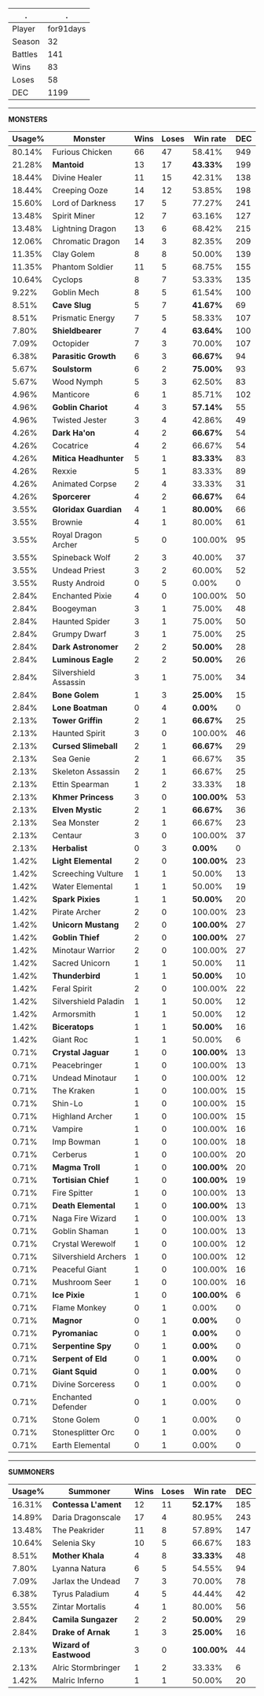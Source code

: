.|.
|-|-
Player|for91days
Season|32
Battles|141
Wins|83
Loses|58
DEC|1199

---
**MONSTERS**

Usage%|Monster|Wins|Loses|Win rate|DEC|
-|-|-|-|-|-|
80.14%|Furious Chicken|66|47|58.41%|949|
21.28%|**Mantoid**|13|17|**43.33%**|199|
18.44%|Divine Healer|11|15|42.31%|138|
18.44%|Creeping Ooze|14|12|53.85%|198|
15.60%|Lord of Darkness|17|5|77.27%|241|
13.48%|Spirit Miner|12|7|63.16%|127|
13.48%|Lightning Dragon|13|6|68.42%|215|
12.06%|Chromatic Dragon|14|3|82.35%|209|
11.35%|Clay Golem|8|8|50.00%|139|
11.35%|Phantom Soldier|11|5|68.75%|155|
10.64%|Cyclops|8|7|53.33%|135|
9.22%|Goblin Mech|8|5|61.54%|100|
8.51%|**Cave Slug**|5|7|**41.67%**|69|
8.51%|Prismatic Energy|7|5|58.33%|107|
7.80%|**Shieldbearer**|7|4|**63.64%**|100|
7.09%|Octopider|7|3|70.00%|107|
6.38%|**Parasitic Growth**|6|3|**66.67%**|94|
5.67%|**Soulstorm**|6|2|**75.00%**|93|
5.67%|Wood Nymph|5|3|62.50%|83|
4.96%|Manticore|6|1|85.71%|102|
4.96%|**Goblin Chariot**|4|3|**57.14%**|55|
4.96%|Twisted Jester|3|4|42.86%|49|
4.26%|**Dark Ha'on**|4|2|**66.67%**|54|
4.26%|Cocatrice|4|2|66.67%|54|
4.26%|**Mitica Headhunter**|5|1|**83.33%**|83|
4.26%|Rexxie|5|1|83.33%|89|
4.26%|Animated Corpse|2|4|33.33%|31|
4.26%|**Sporcerer**|4|2|**66.67%**|64|
3.55%|**Gloridax Guardian**|4|1|**80.00%**|66|
3.55%|Brownie|4|1|80.00%|61|
3.55%|Royal Dragon Archer|5|0|100.00%|95|
3.55%|Spineback Wolf|2|3|40.00%|37|
3.55%|Undead Priest|3|2|60.00%|52|
3.55%|Rusty Android|0|5|0.00%|0|
2.84%|Enchanted Pixie|4|0|100.00%|50|
2.84%|Boogeyman|3|1|75.00%|48|
2.84%|Haunted Spider|3|1|75.00%|50|
2.84%|Grumpy Dwarf|3|1|75.00%|25|
2.84%|**Dark Astronomer**|2|2|**50.00%**|28|
2.84%|**Luminous Eagle**|2|2|**50.00%**|26|
2.84%|Silvershield Assassin|3|1|75.00%|34|
2.84%|**Bone Golem**|1|3|**25.00%**|15|
2.84%|**Lone Boatman**|0|4|**0.00%**|0|
2.13%|**Tower Griffin**|2|1|**66.67%**|25|
2.13%|Haunted Spirit|3|0|100.00%|46|
2.13%|**Cursed Slimeball**|2|1|**66.67%**|29|
2.13%|Sea Genie|2|1|66.67%|35|
2.13%|Skeleton Assassin|2|1|66.67%|25|
2.13%|Ettin Spearman|1|2|33.33%|18|
2.13%|**Khmer Princess**|3|0|**100.00%**|53|
2.13%|**Elven Mystic**|2|1|**66.67%**|36|
2.13%|Sea Monster|2|1|66.67%|23|
2.13%|Centaur|3|0|100.00%|37|
2.13%|**Herbalist**|0|3|**0.00%**|0|
1.42%|**Light Elemental**|2|0|**100.00%**|23|
1.42%|Screeching Vulture|1|1|50.00%|13|
1.42%|Water Elemental|1|1|50.00%|19|
1.42%|**Spark Pixies**|1|1|**50.00%**|20|
1.42%|Pirate Archer|2|0|100.00%|23|
1.42%|**Unicorn Mustang**|2|0|**100.00%**|27|
1.42%|**Goblin Thief**|2|0|**100.00%**|27|
1.42%|Minotaur Warrior|2|0|100.00%|27|
1.42%|Sacred Unicorn|1|1|50.00%|11|
1.42%|**Thunderbird**|1|1|**50.00%**|10|
1.42%|Feral Spirit|2|0|100.00%|22|
1.42%|Silvershield Paladin|1|1|50.00%|12|
1.42%|Armorsmith|1|1|50.00%|12|
1.42%|**Biceratops**|1|1|**50.00%**|16|
1.42%|Giant Roc|1|1|50.00%|6|
0.71%|**Crystal Jaguar**|1|0|**100.00%**|13|
0.71%|Peacebringer|1|0|100.00%|13|
0.71%|Undead Minotaur|1|0|100.00%|12|
0.71%|The Kraken|1|0|100.00%|15|
0.71%|Shin-Lo|1|0|100.00%|15|
0.71%|Highland Archer|1|0|100.00%|15|
0.71%|Vampire|1|0|100.00%|16|
0.71%|Imp Bowman|1|0|100.00%|18|
0.71%|Cerberus|1|0|100.00%|20|
0.71%|**Magma Troll**|1|0|**100.00%**|20|
0.71%|**Tortisian Chief**|1|0|**100.00%**|19|
0.71%|Fire Spitter|1|0|100.00%|13|
0.71%|**Death Elemental**|1|0|**100.00%**|13|
0.71%|Naga Fire Wizard|1|0|100.00%|13|
0.71%|Goblin Shaman|1|0|100.00%|13|
0.71%|Crystal Werewolf|1|0|100.00%|12|
0.71%|Silvershield Archers|1|0|100.00%|12|
0.71%|Peaceful Giant|1|0|100.00%|16|
0.71%|Mushroom Seer|1|0|100.00%|16|
0.71%|**Ice Pixie**|1|0|**100.00%**|6|
0.71%|Flame Monkey|0|1|0.00%|0|
0.71%|**Magnor**|0|1|**0.00%**|0|
0.71%|**Pyromaniac**|0|1|**0.00%**|0|
0.71%|**Serpentine Spy**|0|1|**0.00%**|0|
0.71%|**Serpent of Eld**|0|1|**0.00%**|0|
0.71%|**Giant Squid**|0|1|**0.00%**|0|
0.71%|Divine Sorceress|0|1|0.00%|0|
0.71%|Enchanted Defender|0|1|0.00%|0|
0.71%|Stone Golem|0|1|0.00%|0|
0.71%|Stonesplitter Orc|0|1|0.00%|0|
0.71%|Earth Elemental|0|1|0.00%|0|

---
**SUMMONERS**

Usage%|Summoner|Wins|Loses|Win rate|DEC|
-|-|-|-|-|-|
16.31%|**Contessa L'ament**|12|11|**52.17%**|185|
14.89%|Daria Dragonscale|17|4|80.95%|243|
13.48%|The Peakrider|11|8|57.89%|147|
10.64%|Selenia Sky|10|5|66.67%|183|
8.51%|**Mother Khala**|4|8|**33.33%**|48|
7.80%|Lyanna Natura|6|5|54.55%|94|
7.09%|Jarlax the Undead|7|3|70.00%|78|
6.38%|Tyrus Paladium|4|5|44.44%|42|
3.55%|Zintar Mortalis|4|1|80.00%|56|
2.84%|**Camila Sungazer**|2|2|**50.00%**|29|
2.84%|**Drake of Arnak**|1|3|**25.00%**|16|
2.13%|**Wizard of Eastwood**|3|0|**100.00%**|44|
2.13%|Alric Stormbringer|1|2|33.33%|6|
1.42%|Malric Inferno|1|1|50.00%|20|
